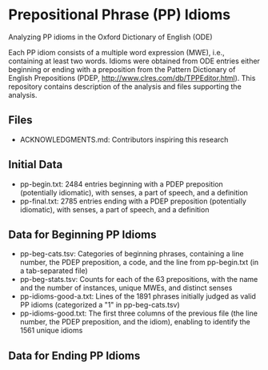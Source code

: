 # Prepositional Phrase (PP) Idioms
Analyzing PP idioms in the Oxford Dictionary of English (ODE)

Each PP idiom consists of a multiple word expression (MWE), i.e., containing at least two words. Idioms were obtained from ODE entries either beginning or ending with a preposition from the Pattern Dictionary of English Prepositions (PDEP, <http://www.clres.com/db/TPPEditor.html>). This repository contains description of the analysis and files supporting the analysis.

Files
-----
- ACKNOWLEDGMENTS.md: Contributors inspiring this research

Initial Data
------------
- pp-begin.txt: 2484 entries beginning with a PDEP preposition (potentially idiomatic), with senses, a part of speech, and a definition
- pp-final.txt: 2785 entries ending with a PDEP preposition (potentially idiomatic), with senses, a part of speech, and a definition

Data for Beginning PP Idioms
----------------------------
- pp-beg-cats.tsv: Categories of beginning phrases, containing a line number, the PDEP preposition, a code, and the line from pp-begin.txt (in a tab-separated file)
- pp-beg-stats.tsv: Counts for each of the 63 prepositions, with the name and the number of instances, unique MWEs, and distinct senses
- pp-idioms-good-a.txt: Lines of the 1891 phrases initially judged as valid PP idioms (categorized a "1" in pp-beg-cats.tsv)
- pp-idioms-good.txt: The first three columns of the previous file (the line number, the PDEP preposition, and the idiom), enabling to identify the 1561 unique idioms

Data for Ending PP Idioms
----------------------------
